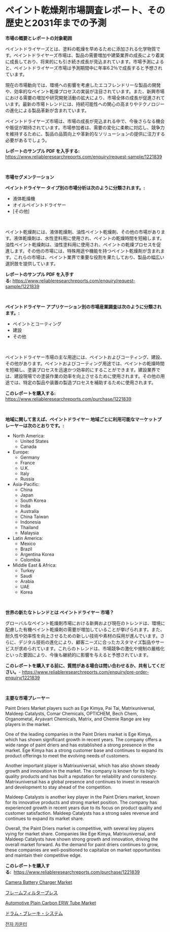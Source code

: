 <p><h1>ペイント乾燥剤市場調査レポート、その歴史と2031年までの予測</h1></p><p><strong>市場の概要とレポートの対象範囲</strong></p>
<p><p>ペイントドライヤーズとは、塗料の乾燥を早めるために添加される化学物質です。ペイントドライヤーズ市場は、製品の需要増加や建築業界の成長により着実に成長しており、将来的にも引き続き成長が見込まれています。市場予測によると、ペイントドライヤーズ市場は予測期間中に年率6.2％で成長すると予想されています。</p><p>現在の市場動向では、環境への影響を考慮したエコフレンドリーな製品の開発や、効率的なペイント乾燥プロセスの実装が注目されています。また、新興市場における需要の増加や研究開発活動の拡大により、市場全体の成長が促進されています。最新の市場トレンドには、持続可能性への関心の高まりやテクノロジーの進化による製品革新が含まれています。</p><p>ペイントドライヤーズ市場は、市場の成長が見込まれる中で、今後さらなる機会や販促が期待されています。市場参加者は、需要の変化に柔軟に対応し、競争力を維持するために、製品の品質向上や革新的なソリューションの提供に注力する必要があるでしょう。</p></p>
<p><strong>レポートのサンプル PDF を入手する:</strong> <a href="https://www.reliableresearchreports.com/enquiry/request-sample/1221839">https://www.reliableresearchreports.com/enquiry/request-sample/1221839</a></p>
<p>&nbsp;</p>
<p><strong>市場セグメンテーション</strong></p>
<p><strong>ペイントドライヤー タイプ別の市場分析は次のように分類されます。:</strong></p>
<p><ul><li>液体乾燥機</li><li>オイルペイントドライヤー</li><li>[その他]</li></ul></p>
<p>&nbsp;</p>
<p><p>ペイント乾燥剤には、液体乾燥剤、油性ペイント乾燥剤、その他の市場があります。液体乾燥剤は、水性塗料用に使用され、ペイントの乾燥時間を短縮します。油性ペイント乾燥剤は、油性塗料用に使用され、ペイントの乾燥プロセスを促進します。その他の市場には、特殊用途や機能を持つペイント乾燥剤が含まれます。これらの市場は、ペイント業界で重要な役割を果たしており、製品の幅広い選択肢を提供しています。</p></p>
<p><strong>レポートのサンプル PDF を入手する:</strong>&nbsp;<a href="https://www.reliableresearchreports.com/enquiry/request-sample/1221839">https://www.reliableresearchreports.com/enquiry/request-sample/1221839</a></p>
<p>&nbsp;</p>
<p><strong> ペイントドライヤー アプリケーション別の市場産業調査は次のように分類されます。:</strong></p>
<p><ul><li>ペイントとコーティング</li><li>建設</li><li>その他</li></ul></p>
<p>&nbsp;</p>
<p><p>ペイントドライヤー市場の主な用途には、ペイントおよびコーティング、建設、その他があります。ペイントおよびコーティング用途では、ペイントの乾燥時間を短縮し、塗装プロセスを迅速かつ効率的にすることができます。建設業界では、建設現場での塗装作業の効率を向上させるために使用されます。その他の用途では、特定の製品や装置の製造プロセスを補助するために使用されます。</p></p>
<p><strong>このレポートを購入する:</strong>&nbsp; <a href="https://www.reliableresearchreports.com/purchase/1221839">https://www.reliableresearchreports.com/purchase/1221839</a></p>
<p>&nbsp;</p>
<p><strong>地域に関して言えば、ペイントドライヤー 地域ごとに利用可能なマーケットプレーヤーは次のとおりです。:</strong></p>
<p><ul>
    <li>
        North America:
        <ul>
            <li>United States</li>
            <li>Canada</li>
        </ul>
    </li>
    <li>
        Europe:
        <ul>
            <li>Germany</li>
            <li>France</li>
            <li>U.K.</li>
            <li>Italy</li>
            <li>Russia</li>
        </ul>
    </li>
    <li>
        Asia-Pacific:
        <ul>
            <li>China</li>
            <li>Japan</li>
            <li>South Korea</li>
            <li>India</li>
            <li>Australia</li>
            <li>China Taiwan</li>
            <li>Indonesia</li>
            <li>Thailand</li>
            <li>Malaysia</li>
        </ul>
    </li>
    <li>
        Latin America:
        <ul>
            <li>Mexico</li>
            <li>Brazil</li>
            <li>Argentina Korea</li>
            <li>Colombia</li>
        </ul>
    </li>
    <li>
        Middle East & Africa:
        <ul>
            <li>Turkey</li>
            <li>Saudi</li>
            <li>Arabia</li>
            <li>UAE</li>
            <li>Korea</li>
        </ul>
    </li>
    </ul></p>
<p>&nbsp;</p>
<p><strong>世界の新たなトレンドとは ペイントドライヤー 市場？</strong></p>
<p><p>グローバルなペイント乾燥剤市場における新興および現在のトレンドは、環境に配慮した有機ペイント乾燥剤の需要が増加していることが挙げられます。また、耐久性や効率性を向上させるための新しい技術や素材の採用が進んでいます。さらに、デジタル技術の進化により、顧客ニーズに合ったカスタマイズ製品やサービスが求められています。これらのトレンドは、市場競争の激化や規制の厳格化といった要因により、今後も継続的に影響を与えると予想されています。</p></p>
<p><strong>このレポートを購入する前に、質問がある場合は問い合わせるか、共有してください。</strong>- <a href="https://www.reliableresearchreports.com/enquiry/pre-order-enquiry/1221839">https://www.reliableresearchreports.com/enquiry/pre-order-enquiry/1221839</a></p>
<p>&nbsp;</p>
<p><strong>主要な市場プレーヤー</strong></p>
<p><p>Paint Driers Market players such as Ege Kimya, Pai Tai, Matrixuniversal, Maldeep Catalysts, Comar Chemicals, OPTICHEM, Bech Chem, Organometal, Aryavart Chemicals, Matrix, and Chemie Range are key players in the market. </p><p>One of the leading companies in the Paint Driers market is Ege Kimya, which has shown significant growth in recent years. The company offers a wide range of paint driers and has established a strong presence in the market. Ege Kimya has a strong customer base and continues to expand its product offerings to meet the evolving needs of customers.</p><p>Another important player is Matrixuniversal, which has also shown steady growth and innovation in the market. The company is known for its high-quality products and has built a reputation for reliability and consistency. Matrixuniversal has a global presence and continues to invest in research and development to stay ahead of the competition.</p><p>Maldeep Catalysts is another key player in the Paint Driers market, known for its innovative products and strong market position. The company has experienced growth in recent years due to its focus on product quality and customer satisfaction. Maldeep Catalysts has a strong sales revenue and continues to expand its market share.</p><p>Overall, the Paint Driers market is competitive, with several key players vying for market share. Companies like Ege Kimya, Matrixuniversal, and Maldeep Catalysts have shown strong growth and innovation, driving the overall market forward. As the demand for paint driers continues to grow, these companies are well-positioned to capitalize on market opportunities and maintain their competitive edge.</p></p>
<p><strong>このレポートを購入する:</strong>&nbsp;&nbsp;<a href="https://www.reliableresearchreports.com/purchase/1221839">https://www.reliableresearchreports.com/purchase/1221839</a></p>
<p><p><a href="https://scarlet-rocket-c63.notion.site/Camera-Battery-Charger-Market-Analysis-and-Market-Size-Global-Industry-Overview-Market-Segmentatio-9afcc4a79bf247229fffe6e340188ee1">Camera Battery Charger Market</a></p><p><a href="https://github.com/ppmazlotr77499/Market-Research-Report-List-1/blob/main/8504540188727.md">フレームフィルタープレス</a></p><p><a href="https://github.com/GroverBarry/Market-Research-Report-List-4/blob/main/automotive-plain-carbon-erw-tube-market.md">Automotive Plain Carbon ERW Tube Market</a></p><p><a href="https://medium.com/@deonnorth8/%E3%83%89%E3%83%A9%E3%83%A0%E3%83%96%E3%83%AC%E3%83%BC%E3%82%AD%E3%82%B7%E3%82%B9%E3%83%86%E3%83%A0%E3%81%AE%E5%B8%82%E5%A0%B4%E3%82%B7%E3%82%A7%E3%82%A2%E3%81%AE%E9%80%B2%E5%8C%96%E3%81%A8%E5%B8%82%E5%A0%B4%E6%88%90%E9%95%B7%E3%83%88%E3%83%AC%E3%83%B3%E3%83%892024%E5%B9%B4%E3%81%8B%E3%82%892031%E5%B9%B4%E3%81%BE%E3%81%A7-3c63073f02cf">ドラム・ブレーキ・システム</a></p><p><a href="https://github.com/idcefvhkdut6/Market-Research-Report-List-1/blob/main/3552471188632.md">전자 카운터</a></p></p>